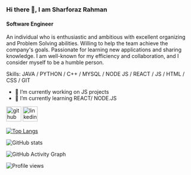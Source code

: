 ### Hi there 👋, I am Sharforaz Rahman
#### Software Engineer
An individual who is enthusiastic and ambitious with excellent organizing and Problem Solving abilities. Willing to help the team achieve the company's goals. Passionate for learning new applications and sharing knowledge. I am well-known for my efficiency and
collaboration, and I consider myself to be a humble person.

Skills: JAVA / PYTHON / C++ / MYSQL / NODE JS / REACT / JS / HTML / CSS / GIT

- 🔭 I’m currently working on JS projects 
- 🌱 I’m currently learning REACT/ NODE.JS 


[<img src='https://cdn.jsdelivr.net/npm/simple-icons@3.0.1/icons/github.svg' alt='github' height='40'>](https://github.com/SharforazRahman)  [<img src='https://cdn.jsdelivr.net/npm/simple-icons@3.0.1/icons/linkedin.svg' alt='linkedin' height='40'>](https://www.linkedin.com/in/SharforazRahman/)  

[![Top Langs](https://github-readme-stats.vercel.app/api/top-langs/?username=SharforazRahman)](https://github.com/anuraghazra/github-readme-stats)

![GitHub stats](https://github-readme-stats.vercel.app/api?username=SharforazRahman&show_icons=true&count_private=true)  

![GitHub Activity Graph](https://activity-graph.herokuapp.com/graph?username=SharforazRahman)  

![Profile views](https://gpvc.arturio.dev/SharforazRahman)  
